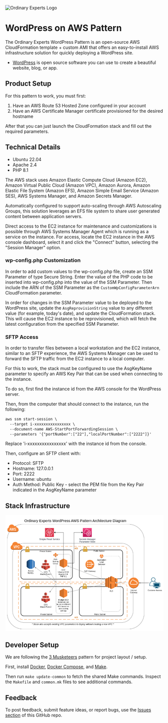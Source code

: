 ![Ordinary Experts Logo](https://ordinaryexperts.com/img/logo.png)

# WordPress on AWS Pattern

The Ordinary Experts WordPress Pattern is an open-source AWS CloudFormation template + custom AMI that offers an easy-to-install AWS infrastructure solution for quickly deploying a WordPress site.

* [WordPress](https://wordpress.org/) is open source software you can use to create a beautiful website, blog, or app.

## Product Setup

For this pattern to work, you must first:

1. Have an AWS Route 53 Hosted Zone configured in your account
1. Have an AWS Certificate Manager certificate provisioned for the desired hostname

After that you can just launch the CloudFormation stack and fill out the required parameters.

## Technical Details

* Ubuntu 22.04
* Apache 2.4
* PHP 8.1

The AWS stack uses Amazon Elastic Compute Cloud (Amazon EC2), Amazon Virtual Public Cloud (Amazon VPC), Amazon Aurora, Amazon Elastic File System (Amazon EFS), Amazon Simple Email Service (Amazon SES), AWS Systems Manager, and Amazon Secrets Manager.

Automatically configured to support auto-scaling through AWS Autoscaling Groups, this solution leverages an EFS file system to share user generated content between application servers.

Direct access to the EC2 instance for maintenance and customizations is possible through AWS Systems Manager Agent which is running as a service on the instance. For access, locate the EC2 instance in the AWS console dashboard, select it and click the "Connect" button, selecting the "Session Manager" option.

### wp-config.php Customization

In order to add custom values to the wp-config.php file, create an SSM Parameter of type Secure String. Enter the value of the PHP code to be inserted into wp-config.php into the value of the SSM Parameter. Then include the ARN of the SSM Parameter as the `CustomWpConfigParameterArn` CloudFormation parameter.

In order for changes in the SSM Parameter value to be deployed to the WordPress site, update the `AsgReprovisionString` value to any different value (for example, today's date), and update the CloudFormation stack. This will cause the EC2 instance to be reprovisioned, which will fetch the latest configuration from the specified SSM Parameter.

### SFTP Access

In order to transfer files between a local workstation and the EC2 instance, similar to an SFTP experience, the AWS Systems Manager can be used to forward the SFTP traffic from the EC2 instance to a local computer.

For this to work, the stack must be configured to use the AsgKeyName parameter to specify an AWS Key Pair that can be used when connecting to the instance.

To do so, first find the instance id from the AWS console for the WordPress server.

Then, from the computer that should connect to the instance, run the following:

```
aws ssm start-session \
  --target i-xxxxxxxxxxxxxxxx \
  --document-name AWS-StartPortForwardingSession \
  --parameters '{"portNumber":["22"],"localPortNumber":["2222"]}'
```

Replace 'i-xxxxxxxxxxxxxxxx' with the instance id from the console.

Then, configure an SFTP client with:

* Protocol: SFTP
* Hostname: 127.0.0.1
* Port: 2222
* Username: ubuntu
* Auth Method: Public Key - select the PEM file from the Key Pair indicated in the AsgKeyName parameter

## Stack Infrastructure

![Topology Diagram](docs/oe-wordpress-diagram-2.0.0.png)

## Developer Setup

We are following the [3 Musketeers](https://3musketeers.io/) pattern for project layout / setup.

First, install [Docker](https://www.docker.com/), [Docker Compose](https://docs.docker.com/compose/), and [Make](https://www.gnu.org/software/make/).

Then run `make update-common` to fetch the shared Make commands. Inspect the `Makefile` and `common.mk` files to see additional commands.

## Feedback

To post feedback, submit feature ideas, or report bugs, use the [Issues section](https://github.com/ordinaryexperts/aws-marketplace-oe-patterns-wordpress/issues) of this GitHub repo.
